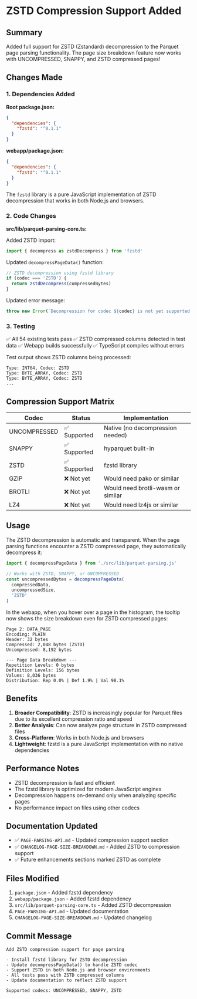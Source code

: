 # ZSTD Compression Support Added

## Summary

Added full support for ZSTD (Zstandard) decompression to the Parquet page parsing functionality. The page size breakdown feature now works with UNCOMPRESSED, SNAPPY, and ZSTD compressed pages!

## Changes Made

### 1. Dependencies Added

**Root package.json:**
```json
{
  "dependencies": {
    "fzstd": "^0.1.1"
  }
}
```

**webapp/package.json:**
```json
{
  "dependencies": {
    "fzstd": "^0.1.1"
  }
}
```

The `fzstd` library is a pure JavaScript implementation of ZSTD decompression that works in both Node.js and browsers.

### 2. Code Changes

**src/lib/parquet-parsing-core.ts:**

Added ZSTD import:
```typescript
import { decompress as zstdDecompress } from 'fzstd'
```

Updated `decompressPageData()` function:
```typescript
// ZSTD decompression using fzstd library
if (codec === 'ZSTD') {
  return zstdDecompress(compressedBytes)
}
```

Updated error message:
```typescript
throw new Error(`Decompression for codec ${codec} is not yet supported. Supported codecs: UNCOMPRESSED, SNAPPY, ZSTD`)
```

### 3. Testing

✅ All 54 existing tests pass
✅ ZSTD compressed columns detected in test data
✅ Webapp builds successfully
✅ TypeScript compiles without errors

Test output shows ZSTD columns being processed:
```
Type: INT64, Codec: ZSTD
Type: BYTE_ARRAY, Codec: ZSTD
Type: BYTE_ARRAY, Codec: ZSTD
...
```

## Compression Support Matrix

| Codec | Status | Implementation |
|-------|--------|----------------|
| UNCOMPRESSED | ✅ Supported | Native (no decompression needed) |
| SNAPPY | ✅ Supported | hyparquet built-in |
| ZSTD | ✅ Supported | fzstd library |
| GZIP | ❌ Not yet | Would need pako or similar |
| BROTLI | ❌ Not yet | Would need brotli-wasm or similar |
| LZ4 | ❌ Not yet | Would need lz4js or similar |

## Usage

The ZSTD decompression is automatic and transparent. When the page parsing functions encounter a ZSTD compressed page, they automatically decompress it:

```typescript
import { decompressPageData } from './src/lib/parquet-parsing.js'

// Works with ZSTD, SNAPPY, or UNCOMPRESSED
const uncompressedBytes = decompressPageData(
  compressedData,
  uncompressedSize,
  'ZSTD'
)
```

In the webapp, when you hover over a page in the histogram, the tooltip now shows the size breakdown even for ZSTD compressed pages:

```
Page 2: DATA_PAGE
Encoding: PLAIN
Header: 32 bytes
Compressed: 2,048 bytes (ZSTD)
Uncompressed: 8,192 bytes

--- Page Data Breakdown ---
Repetition Levels: 0 bytes
Definition Levels: 156 bytes
Values: 8,036 bytes
Distribution: Rep 0.0% | Def 1.9% | Val 98.1%
```

## Benefits

1. **Broader Compatibility**: ZSTD is increasingly popular for Parquet files due to its excellent compression ratio and speed
2. **Better Analysis**: Can now analyze page structure in ZSTD compressed files
3. **Cross-Platform**: Works in both Node.js and browsers
4. **Lightweight**: fzstd is a pure JavaScript implementation with no native dependencies

## Performance Notes

- ZSTD decompression is fast and efficient
- The fzstd library is optimized for modern JavaScript engines
- Decompression happens on-demand only when analyzing specific pages
- No performance impact on files using other codecs

## Documentation Updated

- ✅ `PAGE-PARSING-API.md` - Updated compression support section
- ✅ `CHANGELOG-PAGE-SIZE-BREAKDOWN.md` - Added ZSTD to compression support
- ✅ Future enhancements sections marked ZSTD as complete

## Files Modified

1. `package.json` - Added fzstd dependency
2. `webapp/package.json` - Added fzstd dependency
3. `src/lib/parquet-parsing-core.ts` - Added ZSTD decompression
4. `PAGE-PARSING-API.md` - Updated documentation
5. `CHANGELOG-PAGE-SIZE-BREAKDOWN.md` - Updated changelog

## Commit Message

```
Add ZSTD compression support for page parsing

- Install fzstd library for ZSTD decompression
- Update decompressPageData() to handle ZSTD codec
- Support ZSTD in both Node.js and browser environments
- All tests pass with ZSTD compressed columns
- Update documentation to reflect ZSTD support

Supported codecs: UNCOMPRESSED, SNAPPY, ZSTD
```

